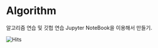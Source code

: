 # Algorithm
알고리즘 연습 및 깃헙 연습
Jupyter NoteBook을 이용해서 만들기.


![Hits](https://hits.seeyoufarm.com/api/count/incr/badge.svg?url=https%3A%2F%2Fgithub.com%2Fcss9596&count_bg=%2379C83D&title_bg=%23555555&icon=jetbrains.svg&icon_color=%2333A1DD&title=ChoiSungSik_Hits&edge_flat=false)

